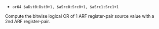 * `or64 $aDst0:Dst0+1, $aSrc0:Src0+1, $aSrc1:Src1+1`

Compute the bitwise logical OR of 1 ARF register-pair source value with
a 2nd ARF register-pair.
